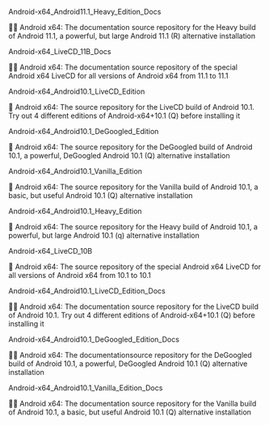 
Android-x64_Android11.1_Heavy_Edition_Docs

🤖️📖️ Android x64: The documentation source repository for the Heavy build of Android 11.1, a powerful, but large Android 11.1 (R) alternative installation

Android-x64_LiveCD_11B_Docs

🤖️📖️ Android x64: The documentation source repository of the special Android x64 LiveCD for all versions of Android x64 from 11.1 to 11.1

Android-x64_Android10.1_LiveCD_Edition

🤖️ Android x64: The source repository for the LiveCD build of Android 10.1. Try out 4 different editions of Android-x64+10.1 (Q) before installing it 

Android-x64_Android10.1_DeGoogled_Edition

🤖️ Android x64: The source repository for the DeGoogled build of Android 10.1, a powerful, DeGoogled Android 10.1 (Q) alternative installation 

Android-x64_Android10.1_Vanilla_Edition

🤖️ Android x64: The source repository for the Vanilla build of Android 10.1, a basic, but useful Android 10.1 (Q) alternative installation

Android-x64_Android10.1_Heavy_Edition

🤖️ Android x64: The source repository for the Heavy build of Android 10.1, a powerful, but large Android 10.1 (q) alternative installation

Android-x64_LiveCD_10B

🤖️ Android x64: The source repository of the special Android x64 LiveCD for all versions of Android x64 from 10.1 to 10.1

Android-x64_Android10.1_LiveCD_Edition_Docs

🤖️📖️ Android x64: The documentation source repository for the LiveCD build of Android 10.1. Try out 4 different editions of Android-x64+10.1 (Q) before installing it 

Android-x64_Android10.1_DeGoogled_Edition_Docs

🤖️📖️ Android x64: The documentationsource repository for the DeGoogled build of Android 10.1, a powerful, DeGoogled Android 10.1 (Q) alternative installation 

Android-x64_Android10.1_Vanilla_Edition_Docs

🤖️📖️ Android x64: The documentation source repository for the Vanilla build of Android 10.1, a basic, but useful Android 10.1 (Q) alternative installation

